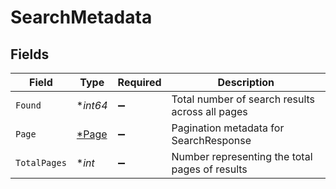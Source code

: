 # SearchMetadata


## Fields

| Field                                           | Type                                            | Required                                        | Description                                     |
| ----------------------------------------------- | ----------------------------------------------- | ----------------------------------------------- | ----------------------------------------------- |
| `Found`                                         | **int64*                                        | :heavy_minus_sign:                              | Total number of search results across all pages |
| `Page`                                          | [*Page](../../models/shared/page.md)            | :heavy_minus_sign:                              | Pagination metadata for SearchResponse          |
| `TotalPages`                                    | **int*                                          | :heavy_minus_sign:                              | Number representing the total pages of results  |